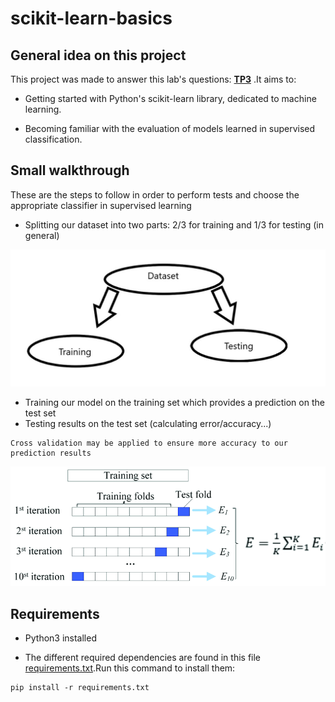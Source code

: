 # scikit-learn-basics

## General idea on this project
This project was made to answer this lab's questions: **[TP3](resources/TP3-DM.pdf)** .It aims to:

- Getting started with Python's scikit-learn library, dedicated to machine learning.

- Becoming familiar with the evaluation of models learned in supervised classification.
## Small walkthrough
These are the steps to follow in order to perform tests and choose the appropriate classifier in supervised learning
- Splitting our dataset into two parts: 2/3 for training and 1/3 for testing (in general)

<img src="https://github.com/MayssaJaz/scikit-learn-basics/blob/main/resources/training_test.jpeg" />

- Training our model on the training set which provides a prediction on the test set
- Testing results on the test set (calculating error/accuracy...)

```
Cross validation may be applied to ensure more accuracy to our prediction results
```
<img src="https://github.com/MayssaJaz/scikit-learn-basics/blob/main/resources/crossvalidation.png" />


## Requirements
- Python3 installed

- The different required dependencies are found in this file [requirements.txt](requirements/requirements.txt).Run this command to install them:

```
pip install -r requirements.txt
```
